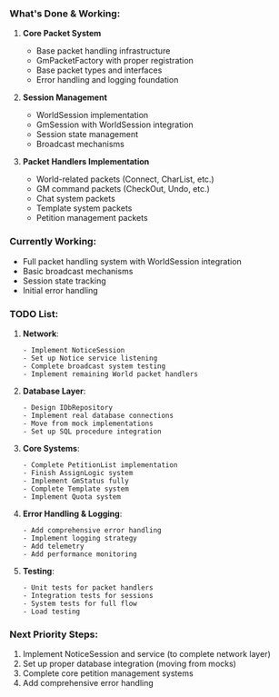 ### What's Done & Working:
1. **Core Packet System**
   - Base packet handling infrastructure
   - GmPacketFactory with proper registration
   - Base packet types and interfaces
   - Error handling and logging foundation

2. **Session Management**
   - WorldSession implementation
   - GmSession with WorldSession integration
   - Session state management
   - Broadcast mechanisms

3. **Packet Handlers Implementation**
   - World-related packets (Connect, CharList, etc.)
   - GM command packets (CheckOut, Undo, etc.)
   - Chat system packets
   - Template system packets
   - Petition management packets

### Currently Working:
- Full packet handling system with WorldSession integration
- Basic broadcast mechanisms
- Session state tracking
- Initial error handling

### TODO List:
1. **Network**:
   ```
   - Implement NoticeSession
   - Set up Notice service listening
   - Complete broadcast system testing
   - Implement remaining World packet handlers
   ```

2. **Database Layer**:
   ```
   - Design IDbRepository
   - Implement real database connections
   - Move from mock implementations
   - Set up SQL procedure integration
   ```

3. **Core Systems**:
   ```
   - Complete PetitionList implementation
   - Finish AssignLogic system
   - Implement GmStatus fully
   - Complete Template system
   - Implement Quota system
   ```

4. **Error Handling & Logging**:
   ```
   - Add comprehensive error handling
   - Implement logging strategy
   - Add telemetry
   - Add performance monitoring
   ```

5. **Testing**:
   ```
   - Unit tests for packet handlers
   - Integration tests for sessions
   - System tests for full flow
   - Load testing
   ```

### Next Priority Steps:
1. Implement NoticeSession and service (to complete network layer)
2. Set up proper database integration (moving from mocks)
3. Complete core petition management systems
4. Add comprehensive error handling
